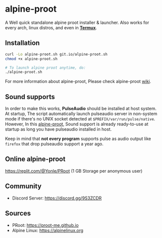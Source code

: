 # alpine-proot 
A Well quick standalone alpine proot installer & launcher. Also works for every arch, linux distros, and even in **__[Termux](https://termux.org)__**.

## Installation
```sh
curl -Lo alpine-proot.sh git.io/alpine-proot.sh
chmod +x alpine-proot.sh 

# To launch alpine proot anytime, do:
./alpine-proot.sh
```

For more information about alpine-proot, Please check alpine-proot [wiki](https://github.com/Yonle/alpine-proot/wiki).
## Sound supports
In order to make this works, **__PulseAudio__** should be installed at host system. At startup, The script automatically launch pulseaudio server in non-system mode if there's no UNIX socket detected at `$PREFIX/var/run/pulse/native`. However, In this [alpine-proot](https://github.com/Yonle/alpine-proot), Sound support is already ready-to-use at startup as long you have pulseaudio installed in host.

Keep in mind that **__not every program__** supports pulse as audio output like `firefox` that drop pulseaudio support a year ago.

## Online alpine-proot
https://replit.com/@Yonle/PRoot (1 GB Storage per anonymous user)

## Community
- Discord Server: https://discord.gg/9S3ZCDR

## Sources
- PRoot: https://proot-me.github.io
- Alpine Linux: https://alpinelinux.org
